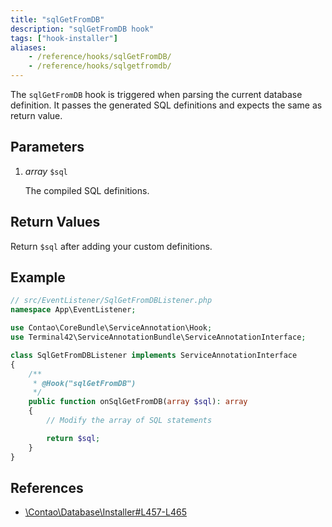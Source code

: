 ```yaml
---
title: "sqlGetFromDB"
description: "sqlGetFromDB hook"
tags: ["hook-installer"]
aliases:
    - /reference/hooks/sqlGetFromDB/
    - /reference/hooks/sqlgetfromdb/
---
```



The `sqlGetFromDB` hook is triggered when parsing the current database
definition. It passes the generated SQL definitions and expects the same
as return value.


## Parameters

1. *array* `$sql`

    The compiled SQL definitions.


## Return Values

Return `$sql` after adding your custom definitions.


## Example

```php
// src/EventListener/SqlGetFromDBListener.php
namespace App\EventListener;

use Contao\CoreBundle\ServiceAnnotation\Hook;
use Terminal42\ServiceAnnotationBundle\ServiceAnnotationInterface;

class SqlGetFromDBListener implements ServiceAnnotationInterface
{
    /**
     * @Hook("sqlGetFromDB")
     */
    public function onSqlGetFromDB(array $sql): array
    {
        // Modify the array of SQL statements

        return $sql;
    }
}
```


## References

* [\Contao\Database\Installer#L457-L465](https://github.com/contao/contao/blob/4.7.6/core-bundle/src/Resources/contao/library/Contao/Database/Installer.php#L457-L465)
